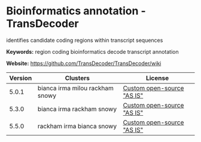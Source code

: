 # Bioinformatics annotation - TransDecoder

identifies candidate coding regions within transcript sequences

**Keywords:** region coding bioinformatics decode transcript annotation

**Website:** <https://github.com/TransDecoder/TransDecoder/wiki>

| Version | Clusters | License |
| ------- | -------- | ------- |
| 5.0.1 | bianca irma milou rackham snowy | [Custom open-source "AS IS"](https://github.com/TransDecoder/TransDecoder/blob/master/LICENSE.txt) |
| 5.3.0 | bianca irma rackham snowy | [Custom open-source "AS IS"](https://github.com/TransDecoder/TransDecoder/blob/master/LICENSE.txt) |
| 5.5.0 | rackham irma bianca snowy | [Custom open-source "AS IS"](https://github.com/TransDecoder/TransDecoder/blob/master/LICENSE.txt) |
